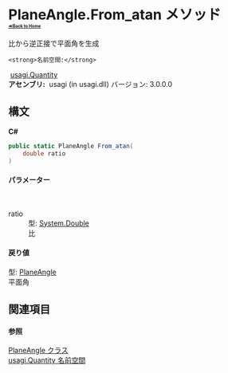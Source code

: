 # PlaneAngle.From_atan メソッド <div style="font-size:30%"><a href="https://github.com/usagi/usagi.cs/blob/master/docs/Home.md">≪Back to Home</a></div> 

比から逆正接で平面角を生成


    <strong>名前空間:</strong>
&nbsp;<a href="N_usagi_Quantity.md">usagi.Quantity</a><br /><strong>アセンブリ:</strong>
&nbsp;usagi (in usagi.dll) バージョン: 3.0.0.0

## 構文

**C#**<br />
``` C#
public static PlaneAngle From_atan(
	double ratio
)
```


#### パラメーター
&nbsp;<dl><dt>ratio</dt><dd>型: <a href="http://msdn2.microsoft.com/ja-jp/library/643eft0t" target="_blank">System.Double</a><br />比</dd></dl>

#### 戻り値
型: <a href="T_usagi_Quantity_PlaneAngle.md">PlaneAngle</a><br />平面角

## 関連項目


#### 参照
<a href="T_usagi_Quantity_PlaneAngle.md">PlaneAngle クラス</a><br /><a href="N_usagi_Quantity.md">usagi.Quantity 名前空間</a><br />
